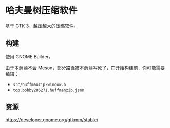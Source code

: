 # 哈夫曼树压缩软件

基于 GTK 3，越压越大的压缩软件。

## 构建

使用 GNOME Builder。

由于本蒟蒻不会 Meson，部分路径被本蒟蒻写死了，在开始构建前，你可能需要编辑：

* `src/huffmanzip-window.h`
* `top.bobby285271.huffmanzip.json`

## 资源

https://developer.gnome.org/gtkmm/stable/
